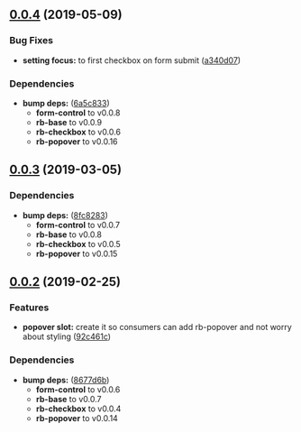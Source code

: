 ## [0.0.4](https://github.com/rapid-build-ui/rb-checkboxes/compare/v0.0.3...v0.0.4) (2019-05-09)


### Bug Fixes

* **setting focus:** to first checkbox on form submit ([a340d07](https://github.com/rapid-build-ui/rb-checkboxes/commit/a340d07))


### Dependencies

* **bump deps:** ([6a5c833](https://github.com/rapid-build-ui/rb-checkboxes/commit/6a5c833))
	* **form-control** to v0.0.8
	* **rb-base** to v0.0.9
	* **rb-checkbox** to v0.0.6
	* **rb-popover** to v0.0.16



## [0.0.3](https://github.com/rapid-build-ui/rb-checkboxes/compare/v0.0.2...v0.0.3) (2019-03-05)


### Dependencies

* **bump deps:** ([8fc8283](https://github.com/rapid-build-ui/rb-checkboxes/commit/8fc8283))
	* **form-control** to v0.0.7
	* **rb-base** to v0.0.8
	* **rb-checkbox** to v0.0.5
	* **rb-popover** to v0.0.15



## [0.0.2](https://github.com/rapid-build-ui/rb-checkboxes/compare/v0.0.1...v0.0.2) (2019-02-25)


### Features

* **popover slot:** create it so consumers can add rb-popover and not worry about styling ([92c461c](https://github.com/rapid-build-ui/rb-checkboxes/commit/92c461c))


### Dependencies

* **bump deps:** ([8677d6b](https://github.com/rapid-build-ui/rb-checkboxes/commit/8677d6b))
	* **form-control** to v0.0.6
	* **rb-base** to v0.0.7
	* **rb-checkbox** to v0.0.4
	* **rb-popover** to v0.0.14



